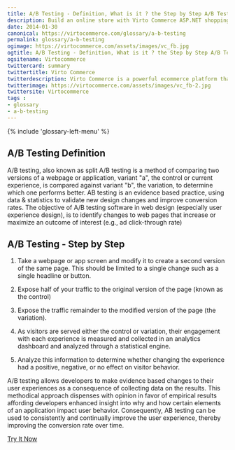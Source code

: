 ```yaml
---
title: A/B Testing - Definition, What is it ? the Step by Step A/B Testing Process and why is A/B Testing important?| Glossary Virto Commerce.
description: Build an online store with Virto Commerce ASP.NET shopping cart software. Benefit from an open source shopping cart software that has every feature you need.
date: 2014-01-30
canonical: https://virtocommerce.com/glossary/a-b-testing
permalink: glossary/a-b-testing
ogimage: https://virtocommerce.com/assets/images/vc_fb.jpg
ogtitle: A/B Testing - Definition, What is it ? the Step by Step A/B Testing Process and why is A/B Testing important?| Glossary Virto Commerce.
ogsitename: Virtocommerce
twittercard: summary
twittertitle: Virto Commerce
twitterdescription: Virto Commerce is a powerful ecommerce platform that includes everything you need to create an online store and sell online. Try it free with Free Community License
twitterimage: https://virtocommerce.com/assets/images/vc_fb-2.jpg
twittersite: Virtocommerce
tags : 
- glossary
- a-b-testing
---
```


<article role="main" class="main">
	<div class="business-features clearfix __responsive">
		{% include 'glossary-left-menu' %}
		<div class="business-cnt">
			<div class="head __cart">
				<h1 class="title">A/B Testing Definition</h1>
			</div>
            <p class="text">A/B testing, also known as split A/B testing is a method of comparing two versions of a webpage or application, variant "a", the control or current experience, is compared against variant "b", the variation, to determine which one performs better. AB testing is an evidence based practice, using data & statistics to validate new design changes and improve conversion rates. The objective of A/B testing software in web design (especially user experience design), is to identify changes to web pages that increase or maximize an outcome of interest (e.g., ad click-through rate)</p>
            <h2 class="sub-title">A/B Testing - Step by Step</h2>
            <ol>
                <li>
                    <p class="text">Take a webpage or app screen and modify it to create a second version of the same page. This should be limited to a single change such as a single headline or button.</p>
                </li>
                <li>
                    <p class="text">Expose half of your traffic to the original version of the page (known as the control)</p>
                </li>
                <li>
                    <p class="text">Expose the traffic remainder to the modified version of the page (the variation).</p>
                </li>
                <li>
                    <p class="text">As visitors are served either the control or variation, their engagement with each experience is measured and collected in an analytics dashboard and analyzed through a statistical engine.</p>
                </li>
                <li>
                    <p class="text">Analyze this information to determine whether changing the experience had a positive, negative, or no effect on visitor behavior.</p>
                </li>
            </ol>
            <p class="text">A/B testing allows developers to make evidence based changes to their user experiences as a consequence of collecting data on the results. This methodical approach dispenses with opinion in favor of empirical results affording developers enhanced insight into why and how certain elements of an application impact user behavior. Consequently, AB testing can be used to consistently and continually improve the user experience, thereby improving the conversion rate over time.</p>
            <div class="buttons columns">
				<div class="column">
					<a class="button fill" href="/try-now">Try It Now</a>
				</div>
			</div>
		</div>
	</div>
</article>